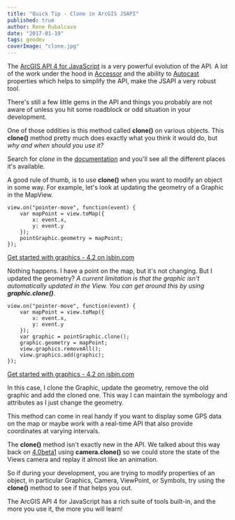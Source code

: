 ```yaml
---
title: "Quick Tip - Clone in ArcGIS JSAPI"
published: true
author: Rene Rubalcava
date: "2017-01-19"
tags: geodev
coverImage: "clone.jpg"
---
```


The [ArcGIS API 4 for JavaScript](https://developers.arcgis.com/javascript/latest/index.html) is a very powerful evolution of the API. A lot of the work under the hood in [Accessor](https://developers.arcgis.com/javascript/latest/guide/implementing-accessor/index.html) and the ability to [Autocast](https://developers.arcgis.com/javascript/latest/guide/autocasting/index.html) properties which helps to simplify the API, make the JSAPI a very robust tool.

There's still a few little gems in the API and things you probably are not aware of unless you hit some roadblock or odd situation in your development.

One of those oddities is this method called **clone()** on various objects. This **clone()** method pretty much does exactly what you think it would do, but _why and when should you use it?_

Search for _clone_ in the [documentation](https://developers.arcgis.com/javascript/latest/api-reference/index.html) and you'll see all the different places it's available.

A good rule of thumb, is to use **clone()** when you want to modify an object in some way. For example, let's look at updating the geometry of a Graphic in the MapView.

```
view.on("pointer-move", function(event) {
    var mapPoint = view.toMap({
        x: event.x,
        y: event.y
    });
    pointGraphic.geometry = mapPoint;
});
```

[Get started with graphics - 4.2 on jsbin.com](http://jsbin.com/narasewone/2/embed?html,output)


Nothing happens. I have a point on the map, but it's not changing. But I updated the geometry? _A current limitation is that the graphic isn't automatically updated in the View. You can get around this by using **graphic.clone()**._

```
view.on("pointer-move", function(event) {
    var mapPoint = view.toMap({
        x: event.x,
        y: event.y
    });
    var graphic = pointGraphic.clone();
    graphic.geometry = mapPoint;
    view.graphics.removeAll();
    view.graphics.add(graphic);
});
```

[Get started with graphics - 4.2 on jsbin.com](http://jsbin.com/kahasamafe/1/embed?html,output)


In this case, I clone the Graphic, update the geometry, remove the old graphic and add the cloned one. This way I can maintain the symbology and attributes as I just change the geometry.

This method can come in real handy if you want to display some GPS data on the map or maybe work with a real-time API that also provide coordinates at varying intervals.

The **clone()** method isn't exactly new in the API. We talked about this way back on [4.0beta1](http://odoe.net/blog/fun-with-accessors-in-arcgis-js-4beta1/) using **camera.clone()** so we could store the state of the Views camera and replay it almost like an animation.

So if during your development, you are trying to modify properties of an object, in particular Graphics, Camera, ViewPoint, or Symbols, try using the **clone()** method to see if that helps you out.

The ArcGIS API 4 for JavaScript has a rich suite of tools built-in, and the more you use it, the more you will learn!
